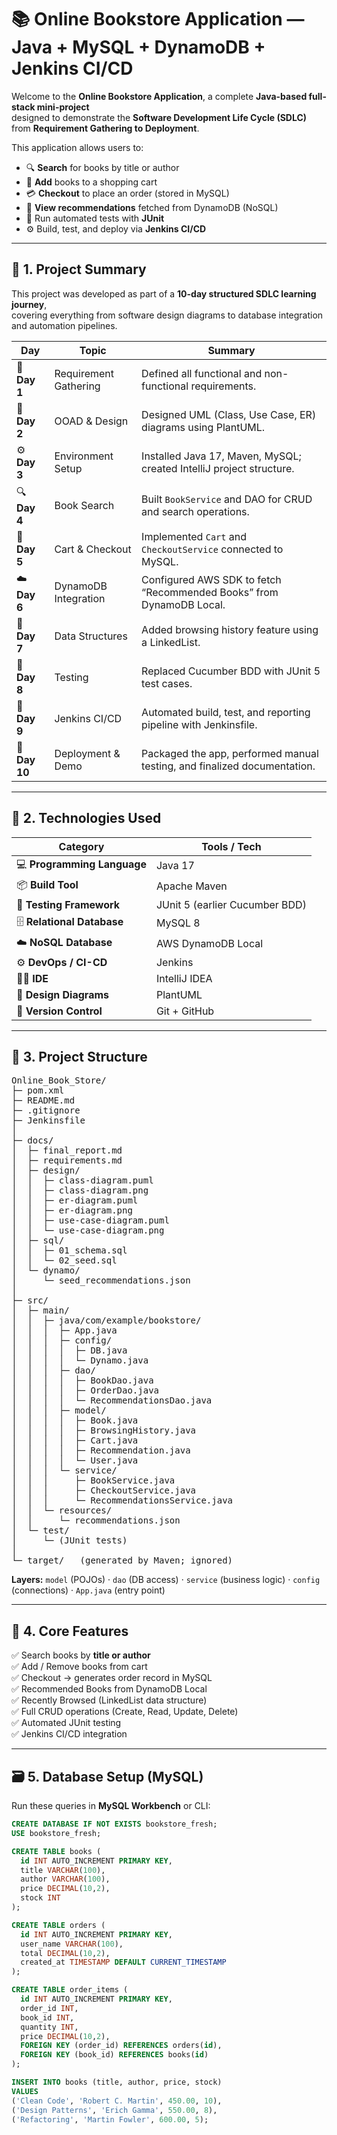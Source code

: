 # 📚 Online Bookstore Application — Java + MySQL + DynamoDB + Jenkins CI/CD

Welcome to the **Online Bookstore Application**, a complete **Java-based full-stack mini-project**  
designed to demonstrate the **Software Development Life Cycle (SDLC)** from **Requirement Gathering to Deployment**.

This application allows users to:
- 🔍 **Search** for books by title or author
- 🛒 **Add** books to a shopping cart
- 💳 **Checkout** to place an order (stored in MySQL)
- 🤖 **View recommendations** fetched from DynamoDB (NoSQL)
- 🧪 Run automated tests with **JUnit**
- ⚙️ Build, test, and deploy via **Jenkins CI/CD**

---

## 🧩 1. Project Summary

This project was developed as part of a **10-day structured SDLC learning journey**,  
covering everything from software design diagrams to database integration and automation pipelines.

| **Day** | **Topic** | **Summary** |
|----------|------------|-------------|
| 🧠 **Day 1** | Requirement Gathering | Defined all functional and non-functional requirements. |
| 🧱 **Day 2** | OOAD & Design | Designed UML (Class, Use Case, ER) diagrams using PlantUML. |
| ⚙️ **Day 3** | Environment Setup | Installed Java 17, Maven, MySQL; created IntelliJ project structure. |
| 🔍 **Day 4** | Book Search | Built `BookService` and DAO for CRUD and search operations. |
| 🛒 **Day 5** | Cart & Checkout | Implemented `Cart` and `CheckoutService` connected to MySQL. |
| ☁️ **Day 6** | DynamoDB Integration | Configured AWS SDK to fetch “Recommended Books” from DynamoDB Local. |
| 🔁 **Day 7** | Data Structures | Added browsing history feature using a LinkedList. |
| 🧪 **Day 8** | Testing | Replaced Cucumber BDD with JUnit 5 test cases. |
| 🔧 **Day 9** | Jenkins CI/CD | Automated build, test, and reporting pipeline with Jenkinsfile. |
| 🚀 **Day 10** | Deployment & Demo | Packaged the app, performed manual testing, and finalized documentation. |

---

## 🧠 2. Technologies Used

| **Category** | **Tools / Tech** |
|---------------|------------------|
| 💻 **Programming Language** | Java 17 |
| 📦 **Build Tool** | Apache Maven |
| 🧪 **Testing Framework** | JUnit 5 (earlier Cucumber BDD) |
| 🗄️ **Relational Database** | MySQL 8 |
| ☁️ **NoSQL Database** | AWS DynamoDB Local |
| ⚙️ **DevOps / CI-CD** | Jenkins |
| 🧑‍💻 **IDE** | IntelliJ IDEA |
| 🎨 **Design Diagrams** | PlantUML |
| 🔗 **Version Control** | Git + GitHub |

---



<h2>📁 3. Project Structure</h2>

<pre>
Online_Book_Store/
├─ pom.xml
├─ README.md
├─ .gitignore
├─ Jenkinsfile
│
├─ docs/
│  ├─ final_report.md
│  ├─ requirements.md
│  ├─ design/
│  │  ├─ class-diagram.puml
│  │  ├─ class-diagram.png
│  │  ├─ er-diagram.puml
│  │  ├─ er-diagram.png
│  │  ├─ use-case-diagram.puml
│  │  └─ use-case-diagram.png
│  ├─ sql/
│  │  ├─ 01_schema.sql
│  │  └─ 02_seed.sql
│  └─ dynamo/
│     └─ seed_recommendations.json
│
├─ src/
│  ├─ main/
│  │  ├─ java/com/example/bookstore/
│  │  │  ├─ App.java
│  │  │  ├─ config/
│  │  │  │  ├─ DB.java
│  │  │  │  └─ Dynamo.java
│  │  │  ├─ dao/
│  │  │  │  ├─ BookDao.java
│  │  │  │  ├─ OrderDao.java
│  │  │  │  └─ RecommendationsDao.java
│  │  │  ├─ model/
│  │  │  │  ├─ Book.java
│  │  │  │  ├─ BrowsingHistory.java
│  │  │  │  ├─ Cart.java
│  │  │  │  ├─ Recommendation.java
│  │  │  │  └─ User.java
│  │  │  └─ service/
│  │  │     ├─ BookService.java
│  │  │     ├─ CheckoutService.java
│  │  │     └─ RecommendationsService.java
│  │  └─ resources/
│  │     └─ recommendations.json
│  └─ test/
│     └─ (JUnit tests)
│
└─ target/   (generated by Maven; ignored)
</pre>
<p><strong>Layers:</strong> <code>model</code> (POJOs) · <code>dao</code> (DB access) · <code>service</code> (business logic) · <code>config</code> (connections) · <code>App.java</code> (entry point)</p>



---

## 🧾 4. Core Features

✅ Search books by **title or author**  
✅ Add / Remove books from cart  
✅ Checkout → generates order record in MySQL  
✅ Recommended Books from DynamoDB Local  
✅ Recently Browsed (LinkedList data structure)  
✅ Full CRUD operations (Create, Read, Update, Delete)  
✅ Automated JUnit testing  
✅ Jenkins CI/CD integration

---

## 🗃️ 5. Database Setup (MySQL)

Run these queries in **MySQL Workbench** or CLI:

```sql
CREATE DATABASE IF NOT EXISTS bookstore_fresh;
USE bookstore_fresh;

CREATE TABLE books (
  id INT AUTO_INCREMENT PRIMARY KEY,
  title VARCHAR(100),
  author VARCHAR(100),
  price DECIMAL(10,2),
  stock INT
);

CREATE TABLE orders (
  id INT AUTO_INCREMENT PRIMARY KEY,
  user_name VARCHAR(100),
  total DECIMAL(10,2),
  created_at TIMESTAMP DEFAULT CURRENT_TIMESTAMP
);

CREATE TABLE order_items (
  id INT AUTO_INCREMENT PRIMARY KEY,
  order_id INT,
  book_id INT,
  quantity INT,
  price DECIMAL(10,2),
  FOREIGN KEY (order_id) REFERENCES orders(id),
  FOREIGN KEY (book_id) REFERENCES books(id)
);

INSERT INTO books (title, author, price, stock)
VALUES
('Clean Code', 'Robert C. Martin', 450.00, 10),
('Design Patterns', 'Erich Gamma', 550.00, 8),
('Refactoring', 'Martin Fowler', 600.00, 5);
